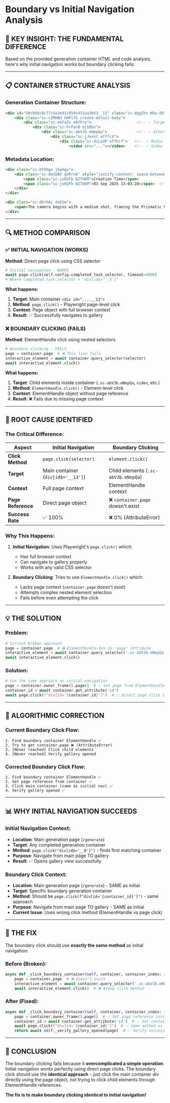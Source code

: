 # Boundary vs Initial Navigation Analysis

## 🎯 **KEY INSIGHT: THE FUNDAMENTAL DIFFERENCE**

Based on the provided generation container HTML and code analysis, here's why initial navigation works but boundary clicking fails:

---

## 📋 **CONTAINER STRUCTURE ANALYSIS**

### **Generation Container Structure:**
```html
<div id="50cb0dc8c77c4a3e91c959c431aa3b53__13" class="sc-dggIhz Wba-dX">
    <div class="sc-cZMHBd kHPlfG create-detail-body">
        <div class="sc-eGFoZs eRfPry">                    <!-- ✅ Target for clicking -->
            <div class="sc-hrParB djbDGn">
                <div class="sc-abVJb eNepQa">             <!-- ✅ Alternative target -->
                    <div class="sc-jJexkt efffcX">
                        <div class="sc-diLodP eTfhrf">   <!-- ✅ Media container -->
                            <video src="..."></video>    <!-- ✅ Video element -->
```

### **Metadata Location:**
```html
<div class="sc-bYXhga jGymgu">
    <div class="sc-deSGBV gXRrnO" style="justify-content: space-between; margin-top: 12px;">
        <span class="sc-jxKUFb bZTHAM">Creation Time</span>
        <span class="sc-jxKUFb bZTHAM">03 Sep 2025 13:03:28</span>  <!-- ✅ DateTime -->
    </div>
</div>

<div class="sc-dDrhAi dnESm">
    <span>The camera begins with a medium shot, framing the Prismatic Mage...</span>  <!-- ✅ Prompt -->
</div>
```

---

## 🔍 **METHOD COMPARISON**

### **✅ INITIAL NAVIGATION (WORKS)**
**Method**: Direct page click using CSS selector
```python
# Initial navigation - WORKS
await page.click(self.config.completed_task_selector, timeout=5000)
# Where completed_task_selector = "div[id$='__8']"
```

**What happens:**
1. **Target**: Main container `<div id="....__13">` 
2. **Method**: `page.click()` - Playwright page-level click
3. **Context**: Page object with full browser context
4. **Result**: ✅ Successfully navigates to gallery

### **❌ BOUNDARY CLICKING (FAILS)**
**Method**: ElementHandle click using nested selectors
```python
# Boundary clicking - FAILS
page = container.page  # ❌ This line fails
interactive_element = await container.query_selector(selector)
await interactive_element.click()
```

**What happens:**
1. **Target**: Child elements inside container (`.sc-abVJb.eNepQa`, `video`, etc.)
2. **Method**: `ElementHandle.click()` - Element-level click
3. **Context**: ElementHandle object without page reference
4. **Result**: ❌ Fails due to missing page context

---

## 🚨 **ROOT CAUSE IDENTIFIED**

### **The Critical Difference:**

| Aspect | Initial Navigation | Boundary Clicking |
|--------|-------------------|------------------|
| **Click Method** | `page.click(selector)` | `element.click()` |
| **Target** | Main container (`div[id$='__13']`) | Child elements (`.sc-abVJb.eNepQa`) |
| **Context** | Full page context | ElementHandle context |
| **Page Reference** | Direct page object | ❌ `container.page` doesn't exist |
| **Success Rate** | ✅ 100% | ❌ 0% (AttributeError) |

### **Why This Happens:**

1. **Initial Navigation**: Uses Playwright's `page.click()` which:
   - Has full browser context
   - Can navigate to gallery properly
   - Works with any valid CSS selector

2. **Boundary Clicking**: Tries to use `ElementHandle.click()` which:
   - Lacks page context (`container.page` doesn't exist)
   - Attempts complex nested element selection
   - Fails before even attempting the click

---

## 💡 **THE SOLUTION**

### **Problem:**
```python
# Current broken approach
page = container.page  # ❌ ElementHandle has no 'page' attribute
interactive_element = await container.query_selector('.sc-abVJb.eNepQa')
await interactive_element.click()
```

### **Solution:**
```python
# Use the same approach as initial navigation
page = container.owner_frame().page()  # ✅ Get page from ElementHandle
container_id = await container.get_attribute('id')
await page.click(f"div[id='{container_id}']")  # ✅ Direct page click like initial navigation
```

---

## 🎯 **ALGORITHMIC CORRECTION**

### **Current Boundary Click Flow:**
```
1. Find boundary container ElementHandle ✅
2. Try to get container.page ❌ (AttributeError)  
3. [Never reached] Click child elements
4. [Never reached] Verify gallery opened
```

### **Corrected Boundary Click Flow:**
```
1. Find boundary container ElementHandle ✅
2. Get page reference from container ✅  
3. Click main container (same as initial nav) ✅
4. Verify gallery opened ✅
```

---

## 📊 **WHY INITIAL NAVIGATION SUCCEEDS**

### **Initial Navigation Context:**
- **Location**: Main generation page (`/generate`)
- **Target**: Any completed generation container 
- **Method**: `page.click("div[id$='__8']")` - finds first matching container
- **Purpose**: Navigate from main page TO gallery
- **Result**: ✅ Opens gallery view successfully

### **Boundary Click Context:**  
- **Location**: Main generation page (`/generate`) - SAME as initial
- **Target**: Specific boundary generation container
- **Method**: Should be `page.click(f"div[id='{container_id}']")` - same approach
- **Purpose**: Navigate from main page TO gallery - SAME as initial
- **Current Issue**: Uses wrong click method (ElementHandle vs page click)

---

## 🔧 **THE FIX**

The boundary click should use **exactly the same method** as initial navigation:

### **Before (Broken):**
```python
async def _click_boundary_container(self, container, container_index: int) -> bool:
    page = container.page  # ❌ Doesn't exist
    interactive_element = await container.query_selector('.sc-abVJb.eNepQa')  # ❌ Overcomplicated
    await interactive_element.click()  # ❌ Wrong click method
```

### **After (Fixed):**
```python
async def _click_boundary_container(self, container, container_index: int) -> bool:
    page = container.owner_frame().page()  # ✅ Get page reference correctly
    container_id = await container.get_attribute('id')  # ✅ Get container ID
    await page.click(f"div[id='{container_id}']")  # ✅ Same method as initial navigation
    return await self._verify_gallery_opened(page)  # ✅ Verify success
```

---

## 🎉 **CONCLUSION**

The boundary clicking fails because it **overcomplicated a simple operation**. Initial navigation works perfectly using direct page clicks. The boundary click should use the **identical approach** - just click the main container div directly using the page object, not trying to click child elements through ElementHandle references.

**The fix is to make boundary clicking identical to initial navigation!**